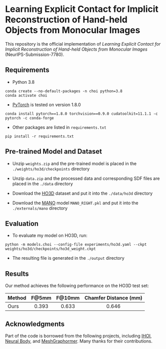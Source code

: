 # Learning Explicit Contact for Implicit Reconstruction of Hand-held Objects from Monocular Images

This repository is the official implementation of *Learning Explicit Contact for Implicit Reconstruction of Hand-held Objects from Monocular Images* (NeurIPS-Submission-7780). 


## Requirements

- Python 3.8
```
conda create --no-default-packages -n choi python=3.8
conda activate choi
```

- [PyTorch](https://www.pytorch.org) is tested on version 1.8.0
```
conda install pytorch==1.8.0 torchvision==0.9.0 cudatoolkit=11.1.1 -c pytorch -c conda-forge
```

- Other packages are listed in `requirements.txt`
```
pip install -r requirements.txt
```


## Pre-trained Model and Dataset

- Unzip `weights.zip` and the pre-trained model is placed in the `./weights/ho3d/checkpoints` directory

- Unzip `data.zip` and the processed data and corresponding SDF files are placed in the `./data` directory

- Download the [HO3D](https://github.com/shreyashampali/ho3d) dataset and put it into the `./data/ho3d` directory

- Download the [MANO](https://mano.is.tue.mpg.de/) model `MANO_RIGHT.pkl` and put it into the `./externals/mano` directory

## Evaluation
- To evaluate my model on HO3D, run:
```eval
python -m models.choi --config-file experiments/ho3d.yaml --ckpt weights/ho3d/checkpoints/ho3d_weight.ckpt
```
- The resulting file is generated in the `./output` directory


## Results
Our method achieves the following performance on the HO3D test set:

| Method | F@5mm | F@10mm | Chamfer Distance (mm) |
| :----  | :---: | :----: | :-------------------: |
| Ours   | 0.393 | 0.633  |      0.646            |


## Acknowledgments
Part of the code is borrowed from the following projects, including [IHOI](https://github.com/JudyYe/ihoi), [Neural Body](https://github.com/zju3dv/neuralbody), and [MeshGraphormer](https://github.com/microsoft/MeshGraphormer). Many thanks for their contributions.

